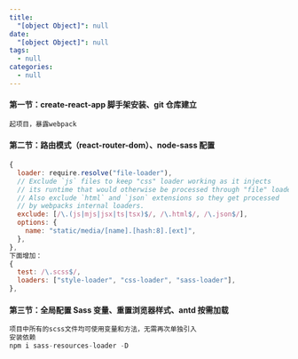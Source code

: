 ```yaml
---
title:
  "[object Object]": null
date:
  "[object Object]": null
tags:
  - null
categories:
  - null
---
```


#### 第一节：create-react-app 脚手架安装、git 仓库建立

```js
起项目，暴露webpack
```

#### 第二节：路由模式（react-router-dom）、node-sass 配置

```js
{
  loader: require.resolve("file-loader"),
  // Exclude `js` files to keep "css" loader working as it injects
  // its runtime that would otherwise be processed through "file" loader.
  // Also exclude `html` and `json` extensions so they get processed
  // by webpacks internal loaders.
  exclude: [/\.(js|mjs|jsx|ts|tsx)$/, /\.html$/, /\.json$/],
  options: {
    name: "static/media/[name].[hash:8].[ext]",
  },
},
下面增加：
{
  test: /\.scss$/,
  loaders: ["style-loader", "css-loader", "sass-loader"],
},
```

#### 第三节：全局配置 Sass 变量、重置浏览器样式、antd 按需加载

```js
项目中所有的scss文件均可使用变量和方法，无需再次单独引入
安装依赖
npm i sass-resources-loader -D

```
